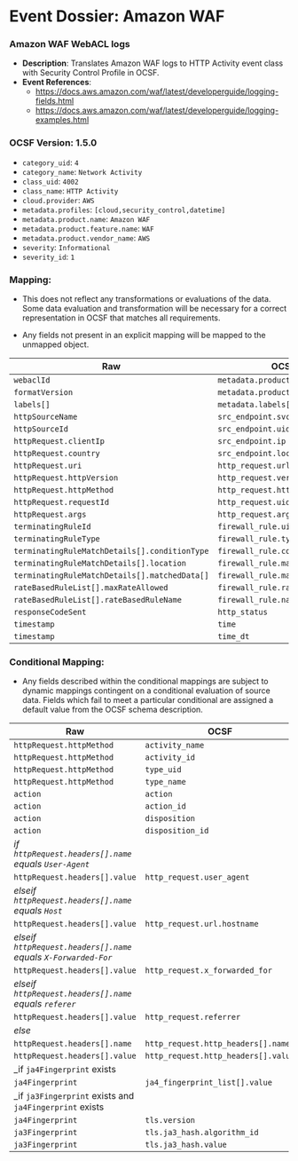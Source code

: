 # Event Dossier: Amazon WAF
### Amazon WAF WebACL logs
- **Description**: Translates Amazon WAF logs to HTTP Activity event class with Security Control Profile in OCSF.
- **Event References**:
  - https://docs.aws.amazon.com/waf/latest/developerguide/logging-fields.html 
  - https://docs.aws.amazon.com/waf/latest/developerguide/logging-examples.html

 ### OCSF Version: 1.5.0
 - `category_uid`: `4`
 - `category_name`: `Network Activity`
 - `class_uid`: `4002`
 - `class_name`: `HTTP Activity`
 - `cloud.provider`: `AWS`
 - `metadata.profiles`: `[cloud,security_control,datetime]`
 - `metadata.product.name`: `Amazon WAF`
 - `metadata.product.feature.name`: `WAF`
 - `metadata.product.vendor_name`: `AWS`
 - `severity`: `Informational`
 - `severity_id`: `1`

 ### Mapping:
 - This does not reflect any transformations or evaluations of the data. Some data evaluation and transformation will be necessary for a correct representation in OCSF that matches all requirements.

 - Any fields not present in an explicit mapping will be mapped to the unmapped object. 

| Raw                       | OCSF             |
| -------------------------- | ----------------|
|`webaclId`|`metadata.product.feature.uid`|
|`formatVersion`|`metadata.product.version`|
|`labels[]`| `metadata.labels[]`|
|`httpSourceName`|`src_endpoint.svc_name`|
|`httpSourceId`|`src_endpoint.uid`|
|`httpRequest.clientIp`|`src_endpoint.ip`|
|`httpRequest.country`|`src_endpoint.location.country`|
|`httpRequest.uri`|`http_request.url.path`|
|`httpRequest.httpVersion`|`http_request.version`|
|`httpRequest.httpMethod`|`http_request.http_method`|
|`httpRequest.requestId`|`http_request.uid`|
|`httpRequest.args`|`http_request.args`|
|`terminatingRuleId`|`firewall_rule.uid`|
|`terminatingRuleType`|`firewall_rule.type`|
|`terminatingRuleMatchDetails[].conditionType`|`firewall_rule.condition`|
|`terminatingRuleMatchDetails[].location`|`firewall_rule.match_location`|
|`terminatingRuleMatchDetails[].matchedData[]`|`firewall_rule.match_details[]`|
|`rateBasedRuleList[].maxRateAllowed`|`firewall_rule.rate_limit`|
| `rateBasedRuleList[].rateBasedRuleName`| `firewall_rule.name`|
| `responseCodeSent`| `http_status` |
| `timestamp` | `time` |
| `timestamp` | `time_dt`|


 ### Conditional Mapping:
 - Any fields described within the conditional mappings are subject to dynamic mappings contingent on a conditional evaluation of source data. Fields which fail to meet a particular conditional are assigned a default value from the OCSF schema description.

| Raw                       | OCSF             | Notes             |
| -------------------------- | ----------------| ------------------|
|`httpRequest.httpMethod`|`activity_name`|
|`httpRequest.httpMethod`|`activity_id`|
|`httpRequest.httpMethod`|`type_uid`|
|`httpRequest.httpMethod`|`type_name`|
|`action`|`action`|
|`action`|`action_id`|
|`action`|`disposition`|
|`action`|`disposition_id`|
|_if `httpRequest.headers[].name` equals `User-Agent`_|
|`httpRequest.headers[].value`|`http_request.user_agent`| 
|_elseif `httpRequest.headers[].name` equals `Host`_|
|`httpRequest.headers[].value`|`http_request.url.hostname`|
|_elseif `httpRequest.headers[].name` equals `X-Forwarded-For`_|
|`httpRequest.headers[].value`|`http_request.x_forwarded_for`|
|_elseif `httpRequest.headers[].name` equals `referer`_|
|`httpRequest.headers[].value`|`http_request.referrer`|
|_else_|
|`httpRequest.headers[].name`|`http_request.http_headers[].name`|
|`httpRequest.headers[].value`|`http_request.http_headers[].value`|
|_if `ja4Fingerprint` exists|
|`ja4Fingerprint`|`ja4_fingerprint_list[].value`|
|_if `ja3Fingerprint` exists and `ja4Fingerprint` exists| 
|`ja4Fingerprint`| `tls.version`|
|`ja3Fingerprint`|`tls.ja3_hash.algorithm_id`|
|`ja3Fingerprint`|`tls.ja3_hash.value`|
